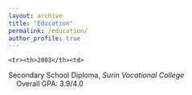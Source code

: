```yaml
---
layout: archive
title: "Education"
permalink: /education/
author_profile: true
---
```


<table>
  
    <tr><th>2003</th><td>
Secondary School Diploma, <em>Surin Vocational College</em><br>
&nbsp;&nbsp;&nbsp;&nbsp;Overall GPA: 3.9/4.0
</td></tr>


</table>


